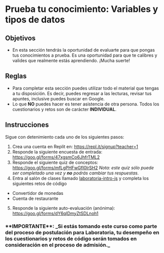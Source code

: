 # Prueba tu conocimiento: Variables y tipos de datos

## Objetivos
- En esta sección tendrás la oportunidad de evaluarte para que pongas tus conocimientos a prueba. Es una oportunidad para que te calibres y valides que realmente estás aprendiendo. ¡Mucha suerte!

## Reglas
- Para completar esta sección puedes utilizar todo el material que tengas a tu disposición. Es decir, puedes regresar a las lecturas, revisar tus apuntes, inclusive puedes buscar en Google.
- Lo que **NO** puedes hacer es tener asistencia de otra persona. Todos los cuestionarios y retos son de carácter **INDIVIDUAL**.

## Instrucciones

Sigue con detenimiento cada uno de los siguientes pasos:

1. Crea una cuenta en Replit en: https://repl.it/signup?teacher=1
2. Responde la siguiente encuesta de entrada: https://goo.gl/forms/47xgsmCo6JhfrTML2
3. Responde el siguiente quiz de conceptos:
https://goo.gl/forms/mfLgPHFwGfI0lrSH2
_Nota: este quiz sólo puede ser completado una vez y **no** podrás cambiar tus respuestas._
4. Entra al salón de clases llamado [laboratoria-intro-js](https://repl.it/classroom/invite/GLlJ8G7) y completa los siguientes retos de código
  - Convertidor de monedas
  - Cuenta de restaurante
5. Responde la siguiente auto-evaluación (anónima): https://goo.gl/forms/dY6qIDmyZtSDLnoh1


<h3>**IMPORTANTE**: _Si estás tomando este curso como parte del proceso de postulación para Laboratoria, tu desempeño en los cuestionarios y retos de código serán tomados en consideración en el proceso de admisión._  </h3>
